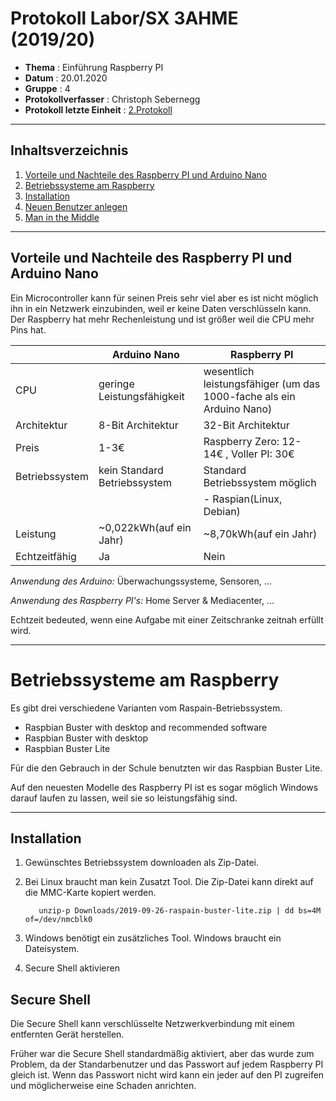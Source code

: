 # Protokoll Labor/SX 3AHME (2019/20)

* **Thema** : Einführung Raspberry PI
* **Datum** : 20.01.2020
* **Gruppe** : 4
* **Protokollverfasser** : Christoph Sebernegg
* **Protokoll letzte Einheit** : [2.Protokoll](https://github.com/HTLMechatronics/m17-3ahme-la1-sx/blob/sebchm17/sebchm17/protokolle/protokoll_2019-10-14_sebchm17.md)
--------------------------------------------------------------------------------------------------------------------------------
## Inhaltsverzeichnis
1.  [Vorteile und Nachteile des Raspberry PI und Arduino Nano](#vorteile-und-nachteile-des-raspberry-pi-und-arduino-nano)
1.  [Betriebssysteme am Raspberry](#Betriebssysteme-am-raspberry)
1.  [Installation](#installation)
1.  [Neuen Benutzer anlegen](#neuen-benutzer-anlegen)
1.  [Man in the Middle](#man-in-the-middle)

--------------------------------------------------------------------------------------------------------------------------------
## Vorteile und Nachteile des Raspberry PI und Arduino Nano
Ein Microcontroller kann für seinen Preis sehr viel aber es ist nicht möglich ihn in ein Netzwerk einzubinden, weil er keine Daten verschlüsseln kann.
Der Raspberry hat mehr Rechenleistung und ist größer weil die CPU mehr Pins hat.


|     | Arduino Nano | Raspberry PI | 
|-----|--------------|--------------|
| CPU |geringe Leistungsfähigkeit| wesentlich leistungsfähiger (um das 1000-fache als ein Arduino Nano)|
|Architektur|8-Bit Architektur|32-Bit Architektur|
|Preis| 1-3€ |  Raspberry Zero: 12-14€  , Voller PI: 30€|
|Betriebssystem| kein Standard Betriebssystem| Standard Betriebssystem möglich|
| | |- Raspian(Linux, Debian)|
|Leistung|~0,022kWh(auf ein Jahr)|~8,70kWh(auf ein Jahr)|
|Echtzeitfähig|Ja|Nein|


*Anwendung des Arduino:*
Überwachungssysteme, Sensoren, ...

*Anwendung des Raspberry PI's:*
Home Server & Mediacenter, ...

Echtzeit bedeuted, wenn eine Aufgabe mit einer Zeitschranke zeitnah erfüllt wird.

--------------------------------------------------------------------------------------------------------------------------------------------

# Betriebssysteme am Raspberry

Es gibt drei verschiedene Varianten vom Raspain-Betriebssystem.

* Raspbian Buster with desktop and recommended software
* Raspbian Buster with desktop
* Raspbian Buster Lite

Für die den Gebrauch in der Schule benutzten wir das Raspbian Buster Lite.

Auf den neuesten Modelle des Raspberry PI ist es sogar möglich Windows darauf laufen zu lassen, weil sie so leistungsfähig sind.

--------------------------------------------------------------------------------------------------------------------------------------------

## Installation

1. Gewünschtes Betriebssystem downloaden als Zip-Datei.
2. Bei Linux braucht man kein Zusatzt Tool. Die Zip-Datei kann direkt auf die MMC-Karte kopiert werden.

          unzip-p Downloads/2019-09-26-raspain-buster-lite.zip | dd bs=4M of=/dev/nmcblk0

3. Windows benötigt ein zusätzliches Tool. Windows braucht ein Dateisystem.

4. Secure Shell aktivieren
   



## Secure Shell 

Die Secure Shell kann verschlüsselte Netzwerkverbindung mit einem entfernten Gerät herstellen.


Früher war die Secure Shell standardmäßig aktiviert, aber das wurde zum Problem, da der Standarbenutzer und das Passwort auf jedem Raspberry PI gleich ist. Wenn das Passwort nicht wird kann ein jeder auf den PI zugreifen und möglicherweise eine Schaden anrichten.

                                            

